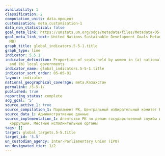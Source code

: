 ```yaml
---
availability: 1
classification: 2
computation_units: data.процент
customisation: meta.customisation-1
data_non_statistical: false
goal_meta_link: https://unstats.un.org/sdgs/metadata/files/Metadata-05-05-01.pdf
goal_meta_link_text: United Nations Sustainable Development Goals Metadata (PDF 4.0
  MB)
graph_title: global_indicators.5-5-1.title
graph_type: line
indicator: 5.5.1
indicator_definition: Proportion of seats held by women in (a) national parliaments
  and (b) local governments
indicator_name: global_indicators.5-5-1.title
indicator_sort_order: 05-05-01
layout: indicator
national_geographical_coverage: meta.Казахстан
permalink: /5-5-1/
published: true
reporting_status: complete
sdg_goal: '5'
source_active_1: true
source_compilation_1: Парламент РК, Центральный избирательный комитет РК
source_data_1: Административные данные
source_implementation_1: Агентство РК по делам государственной службы и противодействию
  коррупции, Местные исполнительные органы
tags: []
target: global_targets.5-5.title
target_id: '5.5'
un_custodian_agency: Inter-Parliamentary Union (IPU)
un_designated_tier: 1/2
---
```

